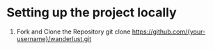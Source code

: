 # Setting up the project locally

1) Fork and Clone the Repository
   git clone https://github.com/{your-username}/wanderlust.git
